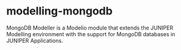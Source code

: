 # modelling-mongodb
MongoDB Modeller is a Modelio module that extends the JUNIPER Modelling environment with the support for MongoDB databases in JUNIPER Applications.
